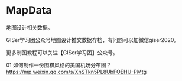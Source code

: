 # MapData
地图设计相关数据。

GISer学习团公众号地图设计推文数据存档，有问题可以加微信giser2020。

更多制图教程可以关注【GISer学习团】公众号。

01 如何制作一份围棋风格的美国机场分布图？
   https://mp.weixin.qq.com/s/XnSTkn5PL8UbFOEHU-PMtg
   
   
